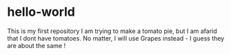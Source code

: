 # hello-world
This is my first repository 
I am trying to make a tomato pie, but I am afarid that I dont have tomatoes. No matter, I will use Grapes instead - I guess they are about the same ! 
